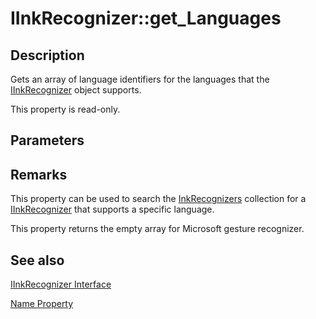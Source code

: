 # IInkRecognizer::get_Languages

## Description

Gets an array of language identifiers for the languages that the [IInkRecognizer](https://learn.microsoft.com/windows/desktop/api/msinkaut/nn-msinkaut-iinkrecognizer) object supports.

This property is read-only.

## Parameters

## Remarks

This property can be used to search the [InkRecognizers](https://learn.microsoft.com/previous-versions/windows/desktop/legacy/ms702438(v=vs.85)) collection for a [IInkRecognizer](https://learn.microsoft.com/windows/desktop/api/msinkaut/nn-msinkaut-iinkrecognizer) that supports a specific language.

This property returns the empty array for Microsoft gesture recognizer.

## See also

[IInkRecognizer Interface](https://learn.microsoft.com/windows/desktop/api/msinkaut/nn-msinkaut-iinkrecognizer)

[Name Property](https://learn.microsoft.com/windows/desktop/api/msinkaut/nf-msinkaut-iinkrecognizer-get_name)
